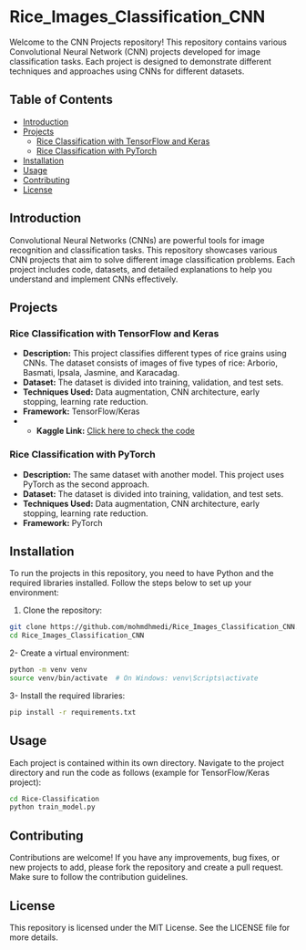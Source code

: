 # Rice_Images_Classification_CNN

Welcome to the CNN Projects repository! This repository contains various Convolutional Neural Network (CNN) projects developed for image classification tasks. Each project is designed to demonstrate different techniques and approaches using CNNs for different datasets.

## Table of Contents

- [Introduction](#introduction)
- [Projects](#projects)
  - [Rice Classification with TensorFlow and Keras](#rice-classification-with-tensorflow-and-keras)
  - [Rice Classification with PyTorch](#rice-classification-with-pytorch)
- [Installation](#installation)
- [Usage](#usage)
- [Contributing](#contributing)
- [License](#license)

## Introduction

Convolutional Neural Networks (CNNs) are powerful tools for image recognition and classification tasks. This repository showcases various CNN projects that aim to solve different image classification problems. Each project includes code, datasets, and detailed explanations to help you understand and implement CNNs effectively.

## Projects

### Rice Classification with TensorFlow and Keras

- **Description:** This project classifies different types of rice grains using CNNs. The dataset consists of images of five types of rice: Arborio, Basmati, Ipsala, Jasmine, and Karacadag.
- **Dataset:** The dataset is divided into training, validation, and test sets.
- **Techniques Used:** Data augmentation, CNN architecture, early stopping, learning rate reduction.
- **Framework:** TensorFlow/Keras
- - **Kaggle Link:** [Click here to check the code](https://www.kaggle.com/code/mohmdhmedi/rice-images-cnn)


### Rice Classification with PyTorch

- **Description:** The same dataset with another model. This project uses PyTorch as the second approach.
- **Dataset:** The dataset is divided into training, validation, and test sets.
- **Techniques Used:** Data augmentation, CNN architecture, early stopping, learning rate reduction.
- **Framework:** PyTorch

## Installation

To run the projects in this repository, you need to have Python and the required libraries installed. Follow the steps below to set up your environment:

1. Clone the repository:

```bash
git clone https://github.com/mohmdhmedi/Rice_Images_Classification_CNN.git
cd Rice_Images_Classification_CNN
```
2- Create a virtual environment:

```bash
python -m venv venv
source venv/bin/activate  # On Windows: venv\Scripts\activate
```
3- Install the required libraries:

```bash
pip install -r requirements.txt
```
## Usage

Each project is contained within its own directory. Navigate to the project directory and run the code as follows (example for TensorFlow/Keras project):

```bash
cd Rice-Classification
python train_model.py
```
## Contributing

Contributions are welcome! If you have any improvements, bug fixes, or new projects to add, please fork the repository and create a pull request. Make sure to follow the contribution guidelines.

## License

This repository is licensed under the MIT License. See the LICENSE file for more details.

